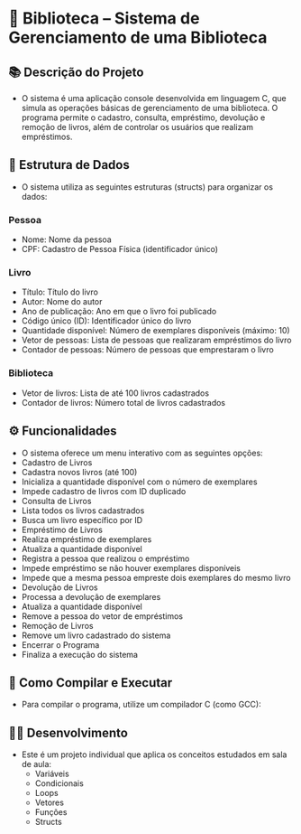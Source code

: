 # 📌 Biblioteca – Sistema de Gerenciamento de uma Biblioteca

## 📚 Descrição do Projeto
- O sistema é uma aplicação console desenvolvida em linguagem C, que     simula as operações básicas de gerenciamento de uma      biblioteca. O programa permite o cadastro, consulta, empréstimo, devolução e remoção de livros, além de controlar os usuários que realizam empréstimos.

## 🧱 Estrutura de Dados
- O sistema utiliza as seguintes estruturas (structs) para organizar os dados:

### Pessoa
- Nome: Nome da pessoa
- CPF: Cadastro de Pessoa Física (identificador único)

### Livro
- Título: Título do livro
- Autor: Nome do autor
- Ano de publicação: Ano em que o livro foi publicado
- Código único (ID): Identificador único do livro
- Quantidade disponível: Número de exemplares disponíveis (máximo: 10)
- Vetor de pessoas: Lista de pessoas que realizaram empréstimos do livro
- Contador de pessoas: Número de pessoas que emprestaram o livro

### Biblioteca
- Vetor de livros: Lista de até 100 livros cadastrados
- Contador de livros: Número total de livros cadastrados

## ⚙️ Funcionalidades
- O sistema oferece um menu interativo com as seguintes opções:
- Cadastro de Livros
- Cadastra novos livros (até 100)
- Inicializa a quantidade disponível com o número de exemplares
- Impede cadastro de livros com ID duplicado
- Consulta de Livros
- Lista todos os livros cadastrados
- Busca um livro específico por ID
- Empréstimo de Livros
- Realiza empréstimo de exemplares
- Atualiza a quantidade disponível
- Registra a pessoa que realizou o empréstimo
- Impede empréstimo se não houver exemplares disponíveis
- Impede que a mesma pessoa empreste dois exemplares do mesmo livro
- Devolução de Livros
- Processa a devolução de exemplares
- Atualiza a quantidade disponível
- Remove a pessoa do vetor de empréstimos
- Remoção de Livros
- Remove um livro cadastrado do sistema
- Encerrar o Programa
- Finaliza a execução do sistema

## 🚀 Como Compilar e Executar
- Para compilar o programa, utilize um compilador C (como GCC):

## 👨‍💻 Desenvolvimento
- Este é um projeto individual que aplica os conceitos estudados em sala de aula:
  - Variáveis
  - Condicionais
  - Loops
  - Vetores
  - Funções
  - Structs